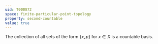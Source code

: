```yaml
---
uid: T000872
space: finite-particular-point-topology
property: second-countable
value: true
---
```

The collection of all sets of the form $\{x,p\}$ for $x \in X$ is a countable basis.

